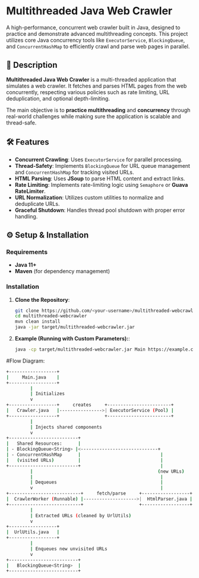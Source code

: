 # Multithreaded Java Web Crawler

A high-performance, concurrent web crawler built in Java, designed to practice and demonstrate advanced multithreading concepts. This project utilizes core Java concurrency tools like `ExecutorService`, `BlockingQueue`, and `ConcurrentHashMap` to efficiently crawl and parse web pages in parallel.

## 📄 **Description**

**Multithreaded Java Web Crawler** is a multi-threaded application that simulates a web crawler. It fetches and parses HTML pages from the web concurrently, respecting various policies such as rate limiting, URL deduplication, and optional depth-limiting.

The main objective is to **practice multithreading** and **concurrency** through real-world challenges while making sure the application is scalable and thread-safe.

## 🛠️ **Features**

- **Concurrent Crawling**: Uses `ExecutorService` for parallel processing.
- **Thread-Safety**: Implements `BlockingQueue` for URL queue management and `ConcurrentHashMap` for tracking visited URLs.
- **HTML Parsing**: Uses **JSoup** to parse HTML content and extract links.
- **Rate Limiting**: Implements rate-limiting logic using `Semaphore` or **Guava RateLimiter**.
- **URL Normalization**: Utilizes custom utilities to normalize and deduplicate URLs.
- **Graceful Shutdown**: Handles thread pool shutdown with proper error handling.

## ⚙️ **Setup & Installation**

### Requirements
- **Java 11+**
- **Maven** (for dependency management)

### Installation

1. **Clone the Repository**:
   ```bash
   git clone https://github.com/<your-username>/multithreaded-webcrawler.git
   cd multithreaded-webcrawler
   mvn clean install
   java -jar target/multithreaded-webcrawler.jar
1. **Example (Running with Custom Parameters):**:
   ```bash
   java -cp target/multithreaded-webcrawler.jar Main https://example.com --maxDepth 5 --threads 10 --rateLimit 2


#Flow Diagram:
```bash
+------------------+
|     Main.java    |
+------------------+
         |
         | Initializes
         v
+------------------+     creates     +------------------------+
|   Crawler.java   |---------------->| ExecutorService (Pool) |
+------------------+                 +------------------------+
         |
         | Injects shared components
         v
+--------------------------+
|   Shared Resources:      |
| - BlockingQueue<String> |<-----------------------------+
| - ConcurrentHashMap      |                              |
|   (visited URLs)         |                              |
+--------------------------+                              |
         |                                               (new URLs)
         |                                                |
         | Dequeues                                       |
         v                                                |
+---------------------------+     fetch/parse     +------------------+
|  CrawlerWorker (Runnable) |-------------------->|  HtmlParser.java |
+---------------------------+                     +------------------+
         |
         | Extracted URLs (cleaned by UrlUtils)
         v
+------------------+
|  UrlUtils.java   |
+------------------+
         |
         | Enqueues new unvisited URLs
         v
+--------------------------+
|   BlockingQueue<String>  |
+--------------------------+

